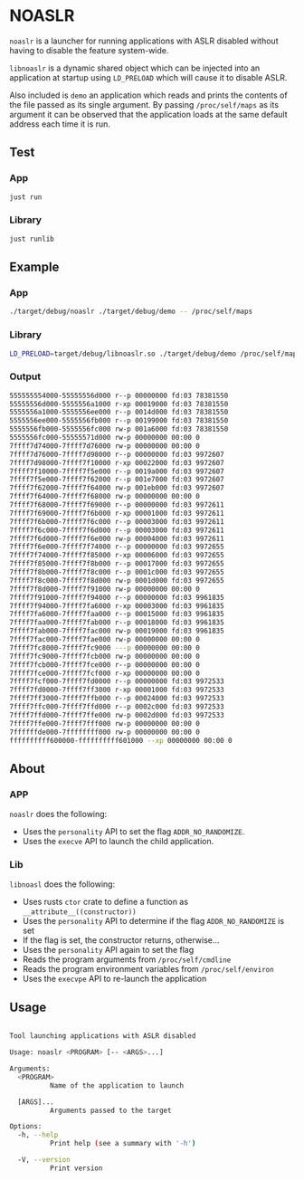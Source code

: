 # NOASLR

`noaslr` is a launcher for running applications with ASLR disabled without having
to disable the feature system-wide.

`libnoaslr` is a dynamic shared object which can be injected into an application
at startup using `LD_PRELOAD` which will cause it to disable ASLR.

Also included is `demo` an application which reads and prints the contents of the
file passed as its single argument. By passing `/proc/self/maps` as its argument
it can be observed that the application loads at the same default address each
time it is run.

## Test

### App

```sh
just run
```

### Library

```sh
just runlib
```

## Example

### App

```sh
./target/debug/noaslr ./target/debug/demo -- /proc/self/maps
```

### Library

```sh
LD_PRELOAD=target/debug/libnoaslr.so ./target/debug/demo /proc/self/maps
```

### Output

```sh
555555554000-55555556d000 r--p 00000000 fd:03 78381550                   /home/jon/git/LibAFL/utils/noaslr/target/debug/demo
55555556d000-5555556a1000 r-xp 00019000 fd:03 78381550                   /home/jon/git/LibAFL/utils/noaslr/target/debug/demo
5555556a1000-5555556ee000 r--p 0014d000 fd:03 78381550                   /home/jon/git/LibAFL/utils/noaslr/target/debug/demo
5555556ee000-5555556fb000 r--p 00199000 fd:03 78381550                   /home/jon/git/LibAFL/utils/noaslr/target/debug/demo
5555556fb000-5555556fc000 rw-p 001a6000 fd:03 78381550                   /home/jon/git/LibAFL/utils/noaslr/target/debug/demo
5555556fc000-55555571d000 rw-p 00000000 00:00 0                          [heap]
7ffff7d74000-7ffff7d76000 rw-p 00000000 00:00 0
7ffff7d76000-7ffff7d98000 r--p 00000000 fd:03 9972607                    /usr/lib/x86_64-linux-gnu/libc-2.31.so
7ffff7d98000-7ffff7f10000 r-xp 00022000 fd:03 9972607                    /usr/lib/x86_64-linux-gnu/libc-2.31.so
7ffff7f10000-7ffff7f5e000 r--p 0019a000 fd:03 9972607                    /usr/lib/x86_64-linux-gnu/libc-2.31.so
7ffff7f5e000-7ffff7f62000 r--p 001e7000 fd:03 9972607                    /usr/lib/x86_64-linux-gnu/libc-2.31.so
7ffff7f62000-7ffff7f64000 rw-p 001eb000 fd:03 9972607                    /usr/lib/x86_64-linux-gnu/libc-2.31.so
7ffff7f64000-7ffff7f68000 rw-p 00000000 00:00 0
7ffff7f68000-7ffff7f69000 r--p 00000000 fd:03 9972611                    /usr/lib/x86_64-linux-gnu/libdl-2.31.so
7ffff7f69000-7ffff7f6b000 r-xp 00001000 fd:03 9972611                    /usr/lib/x86_64-linux-gnu/libdl-2.31.so
7ffff7f6b000-7ffff7f6c000 r--p 00003000 fd:03 9972611                    /usr/lib/x86_64-linux-gnu/libdl-2.31.so
7ffff7f6c000-7ffff7f6d000 r--p 00003000 fd:03 9972611                    /usr/lib/x86_64-linux-gnu/libdl-2.31.so
7ffff7f6d000-7ffff7f6e000 rw-p 00004000 fd:03 9972611                    /usr/lib/x86_64-linux-gnu/libdl-2.31.so
7ffff7f6e000-7ffff7f74000 r--p 00000000 fd:03 9972655                    /usr/lib/x86_64-linux-gnu/libpthread-2.31.so
7ffff7f74000-7ffff7f85000 r-xp 00006000 fd:03 9972655                    /usr/lib/x86_64-linux-gnu/libpthread-2.31.so
7ffff7f85000-7ffff7f8b000 r--p 00017000 fd:03 9972655                    /usr/lib/x86_64-linux-gnu/libpthread-2.31.so
7ffff7f8b000-7ffff7f8c000 r--p 0001c000 fd:03 9972655                    /usr/lib/x86_64-linux-gnu/libpthread-2.31.so
7ffff7f8c000-7ffff7f8d000 rw-p 0001d000 fd:03 9972655                    /usr/lib/x86_64-linux-gnu/libpthread-2.31.so
7ffff7f8d000-7ffff7f91000 rw-p 00000000 00:00 0
7ffff7f91000-7ffff7f94000 r--p 00000000 fd:03 9961835                    /usr/lib/x86_64-linux-gnu/libgcc_s.so.1
7ffff7f94000-7ffff7fa6000 r-xp 00003000 fd:03 9961835                    /usr/lib/x86_64-linux-gnu/libgcc_s.so.1
7ffff7fa6000-7ffff7faa000 r--p 00015000 fd:03 9961835                    /usr/lib/x86_64-linux-gnu/libgcc_s.so.1
7ffff7faa000-7ffff7fab000 r--p 00018000 fd:03 9961835                    /usr/lib/x86_64-linux-gnu/libgcc_s.so.1
7ffff7fab000-7ffff7fac000 rw-p 00019000 fd:03 9961835                    /usr/lib/x86_64-linux-gnu/libgcc_s.so.1
7ffff7fac000-7ffff7fae000 rw-p 00000000 00:00 0
7ffff7fc8000-7ffff7fc9000 ---p 00000000 00:00 0
7ffff7fc9000-7ffff7fcb000 rw-p 00000000 00:00 0
7ffff7fcb000-7ffff7fce000 r--p 00000000 00:00 0                          [vvar]
7ffff7fce000-7ffff7fcf000 r-xp 00000000 00:00 0                          [vdso]
7ffff7fcf000-7ffff7fd0000 r--p 00000000 fd:03 9972533                    /usr/lib/x86_64-linux-gnu/ld-2.31.so
7ffff7fd0000-7ffff7ff3000 r-xp 00001000 fd:03 9972533                    /usr/lib/x86_64-linux-gnu/ld-2.31.so
7ffff7ff3000-7ffff7ffb000 r--p 00024000 fd:03 9972533                    /usr/lib/x86_64-linux-gnu/ld-2.31.so
7ffff7ffc000-7ffff7ffd000 r--p 0002c000 fd:03 9972533                    /usr/lib/x86_64-linux-gnu/ld-2.31.so
7ffff7ffd000-7ffff7ffe000 rw-p 0002d000 fd:03 9972533                    /usr/lib/x86_64-linux-gnu/ld-2.31.so
7ffff7ffe000-7ffff7fff000 rw-p 00000000 00:00 0
7ffffffde000-7ffffffff000 rw-p 00000000 00:00 0                          [stack]
ffffffffff600000-ffffffffff601000 --xp 00000000 00:00 0                  [vsyscall]

```

## About

### APP

`noaslr` does the following:

* Uses the `personality` API to set the flag `ADDR_NO_RANDOMIZE`.
* Uses the `execve` API to launch the child application.

### Lib

`libnoasl` does the following:

* Uses rusts `ctor` crate to define a function as `__attribute__((constructor))`
* Uses the `personality` API to determine if the flag `ADDR_NO_RANDOMIZE` is set
* If the flag is set, the constructor returns, otherwise...
* Uses the `personality` API again to set the flag
* Reads the program arguments from `/proc/self/cmdline`
* Reads the program environment variables from `/proc/self/environ`
* Uses the `execvpe` API to re-launch the application

## Usage

```sh

Tool launching applications with ASLR disabled

Usage: noaslr <PROGRAM> [-- <ARGS>...]

Arguments:
  <PROGRAM>
          Name of the application to launch

  [ARGS]...
          Arguments passed to the target

Options:
  -h, --help
          Print help (see a summary with '-h')

  -V, --version
          Print version

```
